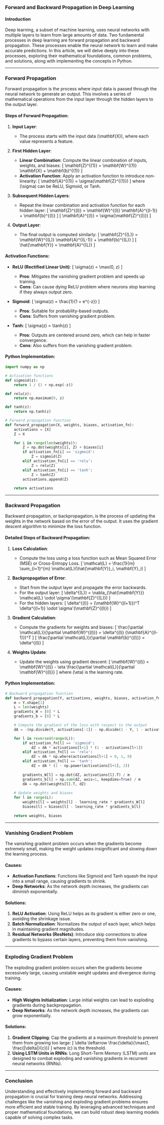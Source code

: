 
### Forward and Backward Propagation in Deep Learning

#### Introduction
Deep learning, a subset of machine learning, uses neural networks with multiple layers to learn from large amounts of data. Two fundamental processes in deep learning are forward propagation and backward propagation. These processes enable the neural network to learn and make accurate predictions. In this article, we will delve deeply into these processes, exploring their mathematical foundations, common problems, and solutions, along with implementing the concepts in Python.

---

### Forward Propagation

Forward propagation is the process where input data is passed through the neural network to generate an output. This involves a series of mathematical operations from the input layer through the hidden layers to the output layer.

#### Steps of Forward Propagation:

1. **Input Layer**:
   - The process starts with the input data \(\mathbf{X}\), where each value represents a feature.

2. **First Hidden Layer**:
   - **Linear Combination**: Compute the linear combination of inputs, weights, and biases:
     \[
     \mathbf{Z}^{(1)} = \mathbf{W}^{(1)} \mathbf{X} + \mathbf{b}^{(1)}
     \]
   - **Activation Function**: Apply an activation function to introduce non-linearity:
     \[
     \mathbf{A}^{(1)} = \sigma(\mathbf{Z}^{(1)})
     \]
     where \(\sigma\) can be ReLU, Sigmoid, or Tanh.

3. **Subsequent Hidden Layers**:
   - Repeat the linear combination and activation function for each hidden layer:
     \[
     \mathbf{Z}^{(l)} = \mathbf{W}^{(l)} \mathbf{A}^{(l-1)} + \mathbf{b}^{(l)}
     \]
     \[
     \mathbf{A}^{(l)} = \sigma(\mathbf{Z}^{(l)})
     \]

4. **Output Layer**:
   - The final output is computed similarly:
     \[
     \mathbf{Z}^{(L)} = \mathbf{W}^{(L)} \mathbf{A}^{(L-1)} + \mathbf{b}^{(L)}
     \]
     \[
     \hat{\mathbf{Y}} = \mathbf{A}^{(L)}
     \]

#### Activation Functions:

- **ReLU (Rectified Linear Unit)**:
  \[
  \sigma(z) = \max(0, z)
  \]
  - **Pros**: Mitigates the vanishing gradient problem and speeds up training.
  - **Cons**: Can cause dying ReLU problem where neurons stop learning if they always output zero.

- **Sigmoid**:
  \[
  \sigma(z) = \frac{1}{1 + e^{-z}}
  \]
  - **Pros**: Suitable for probability-based outputs.
  - **Cons**: Suffers from vanishing gradient problem.

- **Tanh**:
  \[
  \sigma(z) = \tanh(z)
  \]
  - **Pros**: Outputs are centered around zero, which can help in faster convergence.
  - **Cons**: Also suffers from the vanishing gradient problem.

#### Python Implementation:

```python
import numpy as np

# Activation functions
def sigmoid(z):
    return 1 / (1 + np.exp(-z))

def relu(z):
    return np.maximum(0, z)

def tanh(z):
    return np.tanh(z)

# Forward propagation function
def forward_propagation(X, weights, biases, activation_fn):
    activations = [X]
    Z = X

    for i in range(len(weights)):
        Z = np.dot(weights[i], Z) + biases[i]
        if activation_fn[i] == 'sigmoid':
            Z = sigmoid(Z)
        elif activation_fn[i] == 'relu':
            Z = relu(Z)
        elif activation_fn[i] == 'tanh':
            Z = tanh(Z)
        activations.append(Z)
    
    return activations
```

---

### Backward Propagation

Backward propagation, or backpropagation, is the process of updating the weights in the network based on the error of the output. It uses the gradient descent algorithm to minimize the loss function.

#### Detailed Steps of Backward Propagation:

1. **Loss Calculation**:
   - Compute the loss using a loss function such as Mean Squared Error (MSE) or Cross-Entropy Loss.
     \[
     \mathcal{L} = \frac{1}{m} \sum_{i=1}^{m} \mathcal{L}(\hat{\mathbf{Y}}_i, \mathbf{Y}_i)
     \]

2. **Backpropagation of Error**:
   - Start from the output layer and propagate the error backwards.
   - For the output layer:
     \[
     \delta^{(L)} = \nabla_{\hat{\mathbf{Y}}} \mathcal{L} \odot \sigma'(\mathbf{Z}^{(L)})
     \]
   - For the hidden layers:
     \[
     \delta^{(l)} = (\mathbf{W}^{(l+1)})^T \delta^{(l+1)} \odot \sigma'(\mathbf{Z}^{(l)})
     \]

3. **Gradient Calculation**:
   - Compute the gradients for weights and biases:
     \[
     \frac{\partial \mathcal{L}}{\partial \mathbf{W}^{(l)}} = \delta^{(l)} (\mathbf{A}^{(l-1)})^T
     \]
     \[
     \frac{\partial \mathcal{L}}{\partial \mathbf{b}^{(l)}} = \delta^{(l)}
     \]

4. **Weights Update**:
   - Update the weights using gradient descent:
     \[
     \mathbf{W}^{(l)} = \mathbf{W}^{(l)} - \eta \frac{\partial \mathcal{L}}{\partial \mathbf{W}^{(l)}}
     \]
     where \(\eta\) is the learning rate.

#### Python Implementation:

```python
# Backward propagation function
def backward_propagation(Y, activations, weights, biases, activation_fn, learning_rate):
    m = Y.shape[1]
    L = len(weights)
    gradients_W = [0] * L
    gradients_b = [0] * L

    # Compute the gradient of the loss with respect to the output
    dA = -(np.divide(Y, activations[-1]) - np.divide(1 - Y, 1 - activations[-1]))

    for l in reversed(range(L)):
        if activation_fn[l] == 'sigmoid':
            dZ = dA * activations[l+1] * (1 - activations[l+1])
        elif activation_fn[l] == 'relu':
            dZ = dA * np.where(activations[l+1] > 0, 1, 0)
        elif activation_fn[l] == 'tanh':
            dZ = dA * (1 - np.power(activations[l+1], 2))
        
        gradients_W[l] = np.dot(dZ, activations[l].T) / m
        gradients_b[l] = np.sum(dZ, axis=1, keepdims=True) / m
        dA = np.dot(weights[l].T, dZ)
    
    # Update weights and biases
    for l in range(L):
        weights[l] = weights[l] - learning_rate * gradients_W[l]
        biases[l] = biases[l] - learning_rate * gradients_b[l]
    
    return weights, biases
```

---

### Vanishing Gradient Problem

The vanishing gradient problem occurs when the gradients become extremely small, making the weight updates insignificant and slowing down the learning process.

#### Causes:
- **Activation Functions**: Functions like Sigmoid and Tanh squash the input into a small range, causing gradients to shrink.
- **Deep Networks**: As the network depth increases, the gradients can diminish exponentially.

#### Solutions:
1. **ReLU Activation**: Using ReLU helps as its gradient is either zero or one, avoiding the shrinkage issue.
2. **Batch Normalization**: Normalizes the output of each layer, which helps in maintaining gradient magnitudes.
3. **Residual Networks (ResNets)**: Introduce skip connections to allow gradients to bypass certain layers, preventing them from vanishing.

---

### Exploding Gradient Problem

The exploding gradient problem occurs when the gradients become excessively large, causing unstable weight updates and divergence during training.

#### Causes:
- **High Weights Initialization**: Large initial weights can lead to exploding gradients during backpropagation.
- **Deep Networks**: As the network depth increases, the gradients can grow exponentially.

#### Solutions:
1. **Gradient Clipping**: Cap the gradients at a maximum threshold to prevent them from growing too large:
   \[
   \delta \leftarrow \frac{\delta}{\max(1, \frac{\|\delta\|}{c})}
   \]
   where \(c\) is the threshold.
2. **Using LSTM Units in RNNs**: Long Short-Term Memory (LSTM) units are designed to combat exploding and vanishing gradients in recurrent neural networks (RNNs).

---

### Conclusion

Understanding and effectively implementing forward and backward propagation is crucial for training deep neural networks. Addressing challenges like the vanishing and exploding gradient problems ensures more efficient and stable training. By leveraging advanced techniques and proper mathematical foundations, we can build robust deep learning models capable of solving complex tasks.

